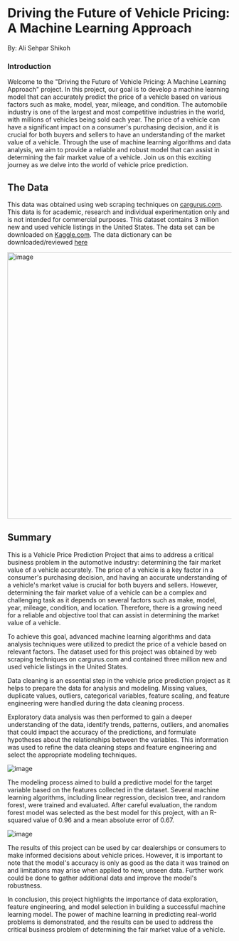 # **Driving the Future of Vehicle Pricing: A Machine Learning Approach**

By: Ali Sehpar Shikoh 

### **Introduction**

Welcome to the "Driving the Future of Vehicle Pricing: A Machine Learning Approach" project. In this project, our goal is to develop a machine learning model that can accurately predict the price of a vehicle based on various factors such as make, model, year, mileage, and condition. The automobile industry is one of the largest and most competitive industries in the world, with millions of vehicles being sold each year. The price of a vehicle can have a significant impact on a consumer's purchasing decision, and it is crucial for both buyers and sellers to have an understanding of the market value of a vehicle. Through the use of machine learning algorithms and data analysis, we aim to provide a reliable and robust model that can assist in determining the fair market value of a vehicle. Join us on this exciting journey as we delve into the world of vehicle price prediction.

## **The Data**
This data was obtained using web scraping techniques on [cargurus.com](https://www.cargurus.com/). This data is for academic, research and individual experimentation only and is not intended for commercial purposes. This dataset contains 3 million new and used vehicle listings in the United States. The data set can be downloaded on [Kaggle.com](https://www.kaggle.com/datasets/ananaymital/us-used-cars-dataset?select=used_cars_data.csv). The data dictionary can be downloaded/reviewed [here](https://drive.google.com/file/d/177p54r5GarfVBSzNn3jFTkHS1N-yXNwx/view?usp=share_link)

<img width="600" alt="image" src="https://user-images.githubusercontent.com/100140174/220082585-70a88e6a-b8c2-42f8-b618-a48222c01bcb.png">

## **Summary**

This is a Vehicle Price Prediction Project that aims to address a critical business problem in the automotive industry: determining the fair market value of a vehicle accurately. The price of a vehicle is a key factor in a consumer's purchasing decision, and having an accurate understanding of a vehicle's market value is crucial for both buyers and sellers. However, determining the fair market value of a vehicle can be a complex and challenging task as it depends on several factors such as make, model, year, mileage, condition, and location. Therefore, there is a growing need for a reliable and objective tool that can assist in determining the market value of a vehicle.

To achieve this goal, advanced machine learning algorithms and data analysis techniques were utilized to predict the price of a vehicle based on relevant factors. The dataset used for this project was obtained by web scraping techniques on cargurus.com and contained three million new and used vehicle listings in the United States.

Data cleaning is an essential step in the vehicle price prediction project as it helps to prepare the data for analysis and modeling. Missing values, duplicate values, outliers, categorical variables, feature scaling, and feature engineering were handled during the data cleaning process.

Exploratory data analysis was then performed to gain a deeper understanding of the data, identify trends, patterns, outliers, and anomalies that could impact the accuracy of the predictions, and formulate hypotheses about the relationships between the variables. This information was used to refine the data cleaning steps and feature engineering and select the appropriate modeling techniques.

![image](https://user-images.githubusercontent.com/100140174/220082762-0c897806-e885-4b7b-a536-4708ddd97cb8.png)

The modeling process aimed to build a predictive model for the target variable based on the features collected in the dataset. Several machine learning algorithms, including linear regression, decision tree, and random forest, were trained and evaluated. After careful evaluation, the random forest model was selected as the best model for this project, with an R-squared value of 0.96 and a mean absolute error of 0.67.

![image](https://user-images.githubusercontent.com/100140174/220081797-ad037e8f-c428-4f21-88ee-e43adead8c79.png)

The results of this project can be used by car dealerships or consumers to make informed decisions about vehicle prices. However, it is important to note that the model's accuracy is only as good as the data it was trained on and limitations may arise when applied to new, unseen data. Further work could be done to gather additional data and improve the model's robustness.

In conclusion, this project highlights the importance of data exploration, feature engineering, and model selection in building a successful machine learning model. The power of machine learning in predicting real-world problems is demonstrated, and the results can be used to address the critical business problem of determining the fair market value of a vehicle.
